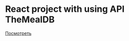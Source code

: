 # React project with using API TheMealDB 
[Посмотреть](https://VyacheslavKolodrubskiy.github.io/react-food/)
